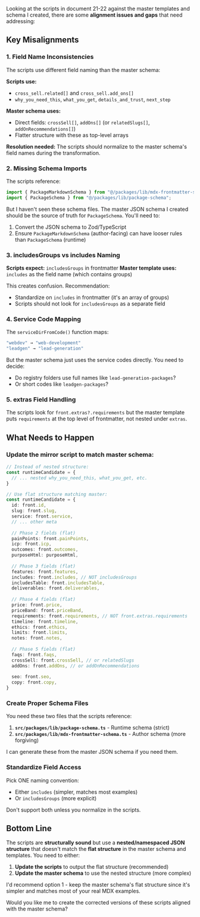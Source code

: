 Looking at the scripts in document 21-22 against the master templates and schema I created, there are some **alignment issues and gaps** that need addressing:

## Key Misalignments

### 1. **Field Name Inconsistencies**

The scripts use different field naming than the master schema:

**Scripts use:**
- `cross_sell.related[]` and `cross_sell.add_ons[]`
- `why_you_need_this`, `what_you_get`, `details_and_trust`, `next_step`

**Master schema uses:**
- Direct fields: `crossSell[]`, `addOns[]` (or `relatedSlugs[]`, `addOnRecommendations[]`)
- Flatter structure with these as top-level arrays

**Resolution needed:** The scripts should normalize to the master schema's field names during the transformation.

### 2. **Missing Schema Imports**

The scripts reference:
```typescript
import { PackageMarkdownSchema } from "@/packages/lib/mdx-frontmatter-schema";
import { PackageSchema } from "@/packages/lib/package-schema";
```

But I haven't seen these schema files. The master JSON schema I created should be the source of truth for `PackageSchema`. You'll need to:

1. Convert the JSON schema to Zod/TypeScript
2. Ensure `PackageMarkdownSchema` (author-facing) can have looser rules than `PackageSchema` (runtime)

### 3. **includesGroups vs includes Naming**

**Scripts expect:** `includesGroups` in frontmatter
**Master template uses:** `includes` as the field name (which contains groups)

This creates confusion. Recommendation:
- Standardize on `includes` in frontmatter (it's an array of groups)
- Scripts should not look for `includesGroups` as a separate field

### 4. **Service Code Mapping**

The `serviceDirFromCode()` function maps:
```typescript
"webdev" → "web-development"
"leadgen" → "lead-generation"
```

But the master schema just uses the service codes directly. You need to decide:
- Do registry folders use full names like `lead-generation-packages`?
- Or short codes like `leadgen-packages`?

### 5. **extras Field Handling**

The scripts look for `front.extras?.requirements` but the master template puts `requirements` at the top level of frontmatter, not nested under `extras`.

## What Needs to Happen

### Update the mirror script to match master schema:

```typescript
// Instead of nested structure:
const runtimeCandidate = {
  // ... nested why_you_need_this, what_you_get, etc.
}

// Use flat structure matching master:
const runtimeCandidate = {
  id: front.id,
  slug: front.slug,
  service: front.service,
  // ... other meta
  
  // Phase 2 fields (flat)
  painPoints: front.painPoints,
  icp: front.icp,
  outcomes: front.outcomes,
  purposeHtml: purposeHtml,
  
  // Phase 3 fields (flat)
  features: front.features,
  includes: front.includes, // NOT includesGroups
  includesTable: front.includesTable,
  deliverables: front.deliverables,
  
  // Phase 4 fields (flat)
  price: front.price,
  priceBand: front.priceBand,
  requirements: front.requirements, // NOT front.extras.requirements
  timeline: front.timeline,
  ethics: front.ethics,
  limits: front.limits,
  notes: front.notes,
  
  // Phase 5 fields (flat)
  faqs: front.faqs,
  crossSell: front.crossSell, // or relatedSlugs
  addOns: front.addOns, // or addOnRecommendations
  
  seo: front.seo,
  copy: front.copy,
}
```

### Create Proper Schema Files

You need these two files that the scripts reference:

1. **`src/packages/lib/package-schema.ts`** - Runtime schema (strict)
2. **`src/packages/lib/mdx-frontmatter-schema.ts`** - Author schema (more forgiving)

I can generate these from the master JSON schema if you need them.

### Standardize Field Access

Pick ONE naming convention:
- Either `includes` (simpler, matches most examples)
- Or `includesGroups` (more explicit)

Don't support both unless you normalize in the scripts.

## Bottom Line

The scripts are **structurally sound** but use a **nested/namespaced JSON structure** that doesn't match the **flat structure** in the master schema and templates. You need to either:

1. **Update the scripts** to output the flat structure (recommended)
2. **Update the master schema** to use the nested structure (more complex)

I'd recommend option 1 - keep the master schema's flat structure since it's simpler and matches most of your real MDX examples.

Would you like me to create the corrected versions of these scripts aligned with the master schema?